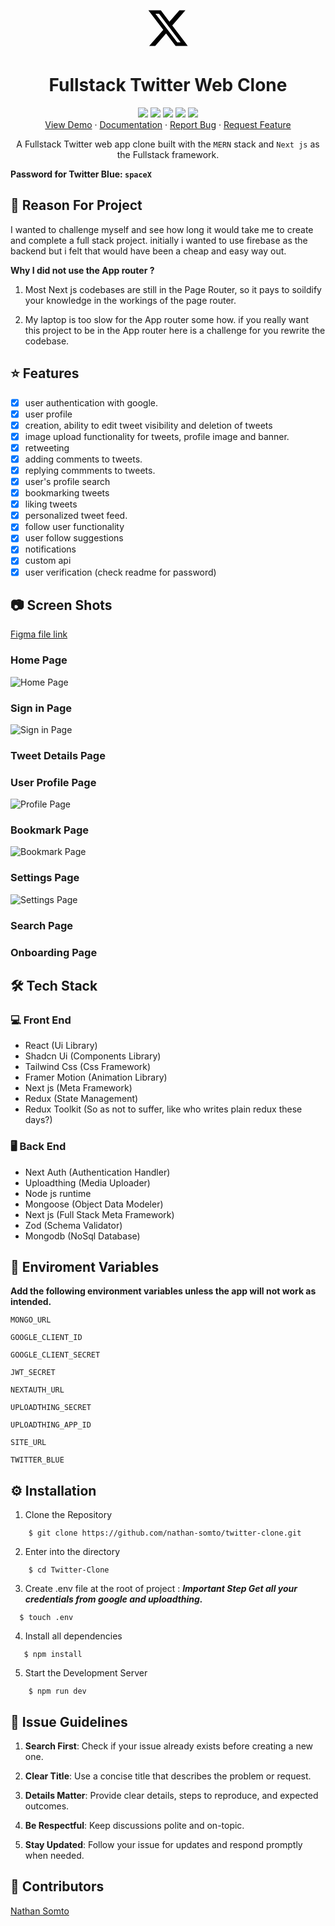 <div align="center">

 <svg viewBox="0 0 24 24" height="70"  width="70" aria-hidden="true">
            <g>
              <path d="M18.244 2.25h3.308l-7.227 8.26 8.502 11.24H16.17l-5.214-6.817L4.99 21.75H1.68l7.73-8.835L1.254 2.25H8.08l4.713 6.231zm-1.161 17.52h1.833L7.084 4.126H5.117z"></path>
            </g>
      </svg>


# Fullstack Twitter Web Clone

<div align="center">
<img src='https://img.shields.io/github/issues/nathan-somto/Twitter-Clone?style=for-the-badge'/>

<img src="https://img.shields.io/badge/Maintained-No-red?style=for-the-badge"/>

<img src="https://img.shields.io/badge/Deployed-Yes-lemon?style=for-the-badge"/>

<img src="https://img.shields.io/github/forks/nathan-somto/Twitter-Clone?style=for-the-badge" />

<img src="https://img.shields.io/github/stars/nathan-somto/Twitter-Clone?style=for-the-badge" />

</div>

<div align="center">
    <a href="https://twitter-clone.vercel.app/">View Demo</a>
  <span> · </span>
    <a href="https://github.com/Nathan-Somto/Twitter-Clone/blob/main/README.md">Documentation</a>
  <span> · </span>
    <a href="https://github.com/Nathan-Somto/Twitter-Clone/issues">Report Bug</a>
  <span> · </span>
    <a href="https://github.com/Nathan-Somto/Twitter-Clone/pulls">Request Feature</a>
  </div>

  A Fullstack Twitter web app clone built with the `MERN` stack and `Next js` as the Fullstack framework.

</div>

**Password for Twitter Blue: `spaceX`**


## :thinking:  Reason For Project

I wanted to challenge myself and see how long it would take me to create and complete a full stack project. initially i wanted to use firebase as the backend but i felt that would have been a cheap and easy way out.

**Why I did not use the App router ?**

1. Most Next js codebases are still in the Page Router, so it pays to soildify your knowledge in the workings of the page router.

2. My laptop is too slow for the App router some how. if you really want this project to be in the App router here is a challenge for you rewrite the codebase.


## :star: Features
- [x] user authentication with google.
- [x] user profile
- [x] creation, ability to edit tweet visibility and deletion of tweets
- [x] image upload functionality for tweets, profile image and banner.
- [x]  retweeting
- [x] adding comments to tweets.
- [x] replying commments to tweets.
- [x]  user's profile search
- [x] bookmarking tweets
- [x]  liking tweets
- [x]  personalized tweet feed.
- [x]  follow user  functionality
- [x] user follow suggestions
- [x]  notifications
- [x] custom api
- [x] user verification (check readme for password)

## :camera: Screen Shots
[Figma file link](https://www.figma.com)

### Home Page
![Home Page](./screenshots/x-screenshot-home.png)

### Sign in Page
![Sign in Page](./screenshots/x-screenshot-sign-in-2.png)

### Tweet Details Page

### User Profile Page
![Profile Page](./screenshots/x-screenshot-profile.png)

### Bookmark Page
![Bookmark Page](./screenshots/x-screenshot-bookmarks.png)

### Settings Page
![Settings Page](./screenshots/x-screenshot-settings.png)

### Search Page

### Onboarding Page

## :hammer_and_wrench: Tech Stack

### :computer: Front End
- React (Ui Library)
- Shadcn Ui (Components Library)
- Tailwind Css (Css Framework)
- Framer Motion (Animation Library)
- Next js (Meta Framework)
- Redux (State Management)
- Redux Toolkit (So as not to suffer, like who writes plain redux these days?)


### :desktop_computer: Back End
-  Next Auth (Authentication Handler)
- Uploadthing (Media Uploader)
- Node js runtime
- Mongoose (Object Data Modeler)
- Next js (Full Stack Meta Framework)
- Zod (Schema Validator)
- Mongodb (NoSql Database)

## :key: Enviroment Variables
 **Add the following environment variables unless the app will not work as intended.**

 `MONGO_URL`

 `GOOGLE_CLIENT_ID`

 `GOOGLE_CLIENT_SECRET`

 `JWT_SECRET`

 `NEXTAUTH_URL`

 `UPLOADTHING_SECRET`

 `UPLOADTHING_APP_ID`

 `SITE_URL`
 
  `TWITTER_BLUE`
## :gear: Installation
1. Clone the Repository  

```
    $ git clone https://github.com/nathan-somto/twitter-clone.git
```

2. Enter into the directory

```
    $ cd Twitter-Clone
```

3. Create .env file at the root of project : ***Important Step Get all your credentials from google and uploadthing.***

```
  $ touch .env
```
4. Install all dependencies

```
   $ npm install
```

5.  Start the Development Server

```
    $ npm run dev
```
## 🐞 Issue Guidelines
1. **Search First**: Check if your issue already exists before creating a new one.

2. **Clear Title**: Use a concise title that describes the problem or request.

3. **Details Matter**: Provide clear details, steps to reproduce, and expected outcomes.

4. **Be Respectful**: Keep discussions polite and on-topic.

5. **Stay Updated**: Follow your issue for updates and respond promptly when needed.

## 👥 Contributors

[Nathan Somto](https://www.github.com/Nathan-Somto)